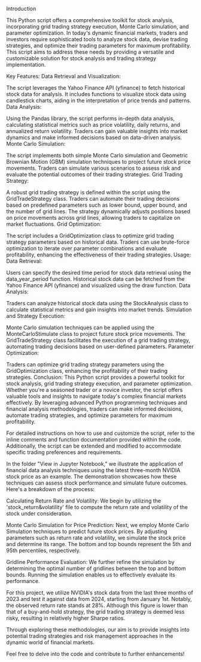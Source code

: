 
Introduction

This Python script offers a comprehensive toolkit for stock analysis, incorporating grid trading strategy execution, Monte Carlo simulation, and parameter optimization. In today's dynamic financial markets, traders and investors require sophisticated tools to analyze stock data, devise trading strategies, and optimize their trading parameters for maximum profitability. This script aims to address these needs by providing a versatile and customizable solution for stock analysis and trading strategy implementation.

Key Features:
Data Retrieval and Visualization:

The script leverages the Yahoo Finance API (yfinance) to fetch historical stock data for analysis.
It includes functions to visualize stock data using candlestick charts, aiding in the interpretation of price trends and patterns.
Data Analysis:

Using the Pandas library, the script performs in-depth data analysis, calculating statistical metrics such as price volatility, daily returns, and annualized return volatility.
Traders can gain valuable insights into market dynamics and make informed decisions based on data-driven analysis.
Monte Carlo Simulation:

The script implements both simple Monte Carlo simulation and Geometric Brownian Motion (GBM) simulation techniques to project future stock price movements.
Traders can simulate various scenarios to assess risk and evaluate the potential outcomes of their trading strategies.
Grid Trading Strategy:

A robust grid trading strategy is defined within the script using the GridTradeStrategy class.
Traders can automate their trading decisions based on predefined parameters such as lower bound, upper bound, and the number of grid lines.
The strategy dynamically adjusts positions based on price movements across grid lines, allowing traders to capitalize on market fluctuations.
Grid Optimization:

The script includes a GridOptimization class to optimize grid trading strategy parameters based on historical data.
Traders can use brute-force optimization to iterate over parameter combinations and evaluate profitability, enhancing the effectiveness of their trading strategies.
Usage:
Data Retrieval:

Users can specify the desired time period for stock data retrieval using the data_year_period function.
Historical stock data can be fetched from the Yahoo Finance API (yfinance) and visualized using the draw function.
Data Analysis:

Traders can analyze historical stock data using the StockAnalysis class to calculate statistical metrics and gain insights into market trends.
Simulation and Strategy Execution:

Monte Carlo simulation techniques can be applied using the MonteCarloStimulate class to project future stock price movements.
The GridTradeStrategy class facilitates the execution of a grid trading strategy, automating trading decisions based on user-defined parameters.
Parameter Optimization:

Traders can optimize grid trading strategy parameters using the GridOptimization class, enhancing the profitability of their trading strategies.
Conclusion:
This Python script provides a powerful toolkit for stock analysis, grid trading strategy execution, and parameter optimization. Whether you're a seasoned trader or a novice investor, the script offers valuable tools and insights to navigate today's complex financial markets effectively. By leveraging advanced Python programming techniques and financial analysis methodologies, traders can make informed decisions, automate trading strategies, and optimize parameters for maximum profitability.

For detailed instructions on how to use and customize the script, refer to the inline comments and function documentation provided within the code. Additionally, the script can be extended and modified to accommodate specific trading preferences and requirements.
 
 
 
In the folder "View in Jupyter Notebook," we illustrate the application of financial data analysis techniques using the latest three-month NVIDIA stock price as an example. The demonstration showcases how these techniques can assess stock performance and simulate future outcomes. Here's a breakdown of the process:

Calculating Return Rate and Volatility:
We begin by utilizing the 'stock_return&volatility' file to compute the return rate and volatility of the stock under consideration.

Monte Carlo Simulation for Price Prediction:
Next, we employ Monte Carlo Simulation techniques to predict future stock prices. By adjusting parameters such as return rate and volatility, we simulate the stock price and determine its range. The bottom and top bounds represent the 5th and 95th percentiles, respectively.

Gridline Performance Evaluation:
We further refine the simulation by determining the optimal number of gridlines between the top and bottom bounds. Running the simulation enables us to effectively evaluate its performance.

For this project, we utilize NVIDIA's stock data from the last three months of 2023 and test it against data from 2024, starting from January 1st. Notably, the observed return rate stands at 28%. Although this figure is lower than that of a buy-and-hold strategy, the grid trading strategy is deemed less risky, resulting in relatively higher Sharpe ratios.

Through exploring these methodologies, our aim is to provide insights into potential trading strategies and risk management approaches in the dynamic world of financial markets.

Feel free to delve into the code and contribute to further enhancements!
